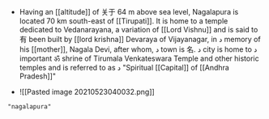 - Having an [[altitude]] of 关于 64 m above sea level, Nagalapura is located 70 km south-east of [[Tirupati]]. It is home to a temple dedicated to Vedanarayana, a variation of [[Lord Vishnu]] and is said to 有 been built by [[lord krishna]] Devaraya of Vijayanagar, in د memory of his [[mother]], Nagala Devi, after whom, د town is 名. د city is home to د important ॐ shrine of Tirumala Venkateswara Temple and other historic temples and is referred to as د "Spiritual [[Capital]] of [[Andhra Pradesh]]"

- ![[Pasted image 20210523040032.png]]

```query
"nagalapura"
```
